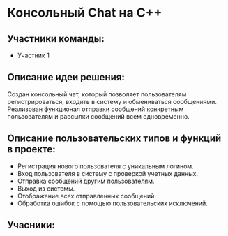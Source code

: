 # Консольный Chat на C++
## Участники команды:
- Участник 1
## Описание идеи решения:
Создан консольный чат, который позволяет пользователям регистрироваться, входить в систему и обмениваться сообщениями. Реализован функционал отправки сообщений конкретным пользователям и рассылки сообщений всем одновременно.
## Описание пользовательских типов и функций в проекте:
- Регистрация нового пользователя с уникальным логином.
- Вход пользователя в систему с проверкой учетных данных.
- Отправка сообщений другим пользователям.
- Выход из системы.
- Отображение всех отправленных сообщений.
- Обработка ошибок с помощью пользовательских исключений.
## Учасники:
